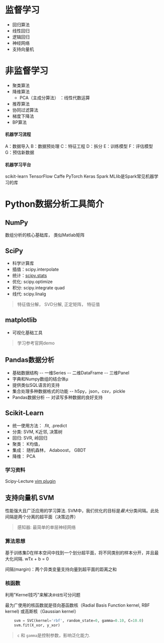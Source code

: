 # 监督学习

- 回归算法
- 线性回归
- 逻辑回归
- 神经网络
- 支持向量机

# 非监督学习

- 聚类算法
- 降维算法
  - PCA（主成分算法） ：线性代数运算
- 推荐算法
- 协同过滤算法
- 梯度下降法
- BP算法

#### 机器学习流程

A：数据导入
B：数据预处理
C：特征工程
D：拆分
E：训练模型
F：评估模型
G：预估新数据

#### 机器学习平台

scikit-learn
TensorFlow
Caffe
PyTorch
Keras
Spark MLlib是Spark常见机器学习的库

# Python数据分析工具简介

## NumPy

数组分析的核心基础库， 类似Matlab矩阵

## SciPy

- 科学计算库
- 插值：scipy.interpolate
- 统计：[scipy.stats](https://docs.scipy.org/doc/scipy/reference/generated/scipy.stats.expon.html)
- 优化: scipy.optimize
- 积分: scipy.integrate quad
- 线代: scipy.linalg

> 特征值分解， SVD分解, 正定矩阵， 特征值

## matplotlib 

- 可视化基础工具

> 学习参考官网demo

## Pandas数据分析

- 基础数据结构
  -- 一维Series
  -- 二维DataFrame
  -- 三维Panel
- 字典和Numpy数组的结合体µ
- 提供类似SQL语言的支持
- 集合处理多种数据格式的功能
  -- h5py，json，csv，pickle
- Pandas数据分析
  -- 对读写多种数据的良好支持

## Scikit-Learn

- 统一使用方法： .fit, .predict
- 分类: SVM, K近邻, 决策树
- 回归: SVR, 岭回归
- 聚类： K均值， 
- 集成： 随机森林， Adaboost， GBDT
- 降维： PCA

### 学习资料

Scipy-Lecture
[vim plugin](https://realpython.com/vim-and-python-a-match-made-in-heaven/#auto-complete)

## 支持向量机 SVM

性能强大且广泛应用的学习算法. SVM中，我们优化的目标是*最大*分类间隔。此处间隔是两个分离的超平面（决策边界）

> 感知器: 最简单的单层神经网络

### 算法思想

基于训练集D在样本空间中找到一个划分超平面，将不同类别的样本分开，并且最大化间隔.
wTx + b = 0

间隔(margin)：两个异类变量支持向量到超平面的距离之和

### 核函数

利用"Kernel技巧"来解决`非线性`可分问题

最为广使用的核函数就是径向基函数核（Radial Basis
 Function kernel, RBF kernel) 或高斯核（Gaussian kernel）

```python
 	svm = SVC(kernel='rbf', random_state=0, gamma=0.10, C=10.0)
 	svm.fit(X_xor, y_xor)
```

> `c` 和 `gamma`是控制参数，影响泛化能力.

